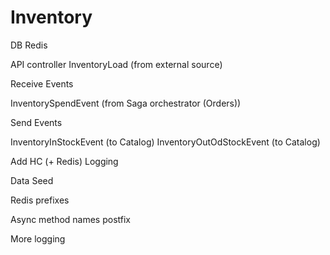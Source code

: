 # Inventory

DB Redis

API controller
InventoryLoad (from external source)

Receive Events

InventorySpendEvent (from Saga orchestrator (Orders))

Send Events

InventoryInStockEvent (to Catalog)
InventoryOutOdStockEvent (to Catalog)


Add
	HC (+ Redis)
	Logging

Data Seed

Redis prefixes

Async method names postfix

More logging